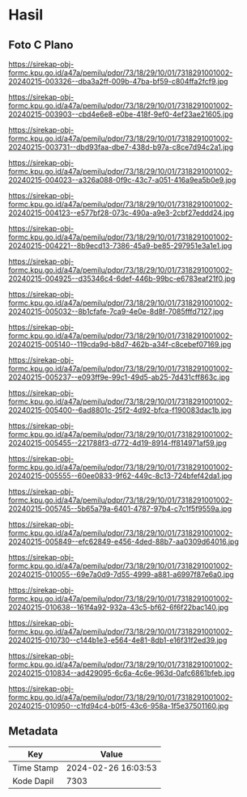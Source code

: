 # Hasil

## Foto C Plano

https://sirekap-obj-formc.kpu.go.id/a47a/pemilu/pdpr/73/18/29/10/01/7318291001002-20240215-003326--dba3a2ff-009b-47ba-bf59-c804ffa2fcf9.jpg

https://sirekap-obj-formc.kpu.go.id/a47a/pemilu/pdpr/73/18/29/10/01/7318291001002-20240215-003903--cbd4e6e8-e0be-418f-9ef0-4ef23ae21605.jpg

https://sirekap-obj-formc.kpu.go.id/a47a/pemilu/pdpr/73/18/29/10/01/7318291001002-20240215-003731--dbd93faa-dbe7-438d-b97a-c8ce7d94c2a1.jpg

https://sirekap-obj-formc.kpu.go.id/a47a/pemilu/pdpr/73/18/29/10/01/7318291001002-20240215-004023--a326a088-0f9c-43c7-a051-416a9ea5b0e9.jpg

https://sirekap-obj-formc.kpu.go.id/a47a/pemilu/pdpr/73/18/29/10/01/7318291001002-20240215-004123--e577bf28-073c-490a-a9e3-2cbf27eddd24.jpg

https://sirekap-obj-formc.kpu.go.id/a47a/pemilu/pdpr/73/18/29/10/01/7318291001002-20240215-004221--8b9ecd13-7386-45a9-be85-297951e3a1e1.jpg

https://sirekap-obj-formc.kpu.go.id/a47a/pemilu/pdpr/73/18/29/10/01/7318291001002-20240215-004925--d35346c4-6def-446b-99bc-e6783eaf21f0.jpg

https://sirekap-obj-formc.kpu.go.id/a47a/pemilu/pdpr/73/18/29/10/01/7318291001002-20240215-005032--8b1cfafe-7ca9-4e0e-8d8f-7085fffd7127.jpg

https://sirekap-obj-formc.kpu.go.id/a47a/pemilu/pdpr/73/18/29/10/01/7318291001002-20240215-005140--119cda9d-b8d7-462b-a34f-c8cebef07169.jpg

https://sirekap-obj-formc.kpu.go.id/a47a/pemilu/pdpr/73/18/29/10/01/7318291001002-20240215-005237--e093ff9e-99c1-49d5-ab25-7d431cff863c.jpg

https://sirekap-obj-formc.kpu.go.id/a47a/pemilu/pdpr/73/18/29/10/01/7318291001002-20240215-005400--6ad8801c-25f2-4d92-bfca-f190083dac1b.jpg

https://sirekap-obj-formc.kpu.go.id/a47a/pemilu/pdpr/73/18/29/10/01/7318291001002-20240215-005455--221788f3-d772-4d19-8914-ff814971af59.jpg

https://sirekap-obj-formc.kpu.go.id/a47a/pemilu/pdpr/73/18/29/10/01/7318291001002-20240215-005555--60ee0833-9f62-449c-8c13-724bfef42da1.jpg

https://sirekap-obj-formc.kpu.go.id/a47a/pemilu/pdpr/73/18/29/10/01/7318291001002-20240215-005745--5b65a79a-6401-4787-97b4-c7c1f5f9559a.jpg

https://sirekap-obj-formc.kpu.go.id/a47a/pemilu/pdpr/73/18/29/10/01/7318291001002-20240215-005849--efc62849-e456-4ded-88b7-aa0309d64016.jpg

https://sirekap-obj-formc.kpu.go.id/a47a/pemilu/pdpr/73/18/29/10/01/7318291001002-20240215-010055--69e7a0d9-7d55-4999-a881-a6997f87e6a0.jpg

https://sirekap-obj-formc.kpu.go.id/a47a/pemilu/pdpr/73/18/29/10/01/7318291001002-20240215-010638--161f4a92-932a-43c5-bf62-6f6f22bac140.jpg

https://sirekap-obj-formc.kpu.go.id/a47a/pemilu/pdpr/73/18/29/10/01/7318291001002-20240215-010730--c144b1e3-e564-4e81-8db1-e16f31f2ed39.jpg

https://sirekap-obj-formc.kpu.go.id/a47a/pemilu/pdpr/73/18/29/10/01/7318291001002-20240215-010834--ad429095-6c6a-4c6e-963d-0afc6861bfeb.jpg

https://sirekap-obj-formc.kpu.go.id/a47a/pemilu/pdpr/73/18/29/10/01/7318291001002-20240215-010950--c1fd94c4-b0f5-43c6-958a-1f5e37501160.jpg


## Metadata

| Key        | Value               |
| ---------- | ------------------- |
| Time Stamp | 2024-02-26 16:03:53 |
| Kode Dapil | 7303                |



